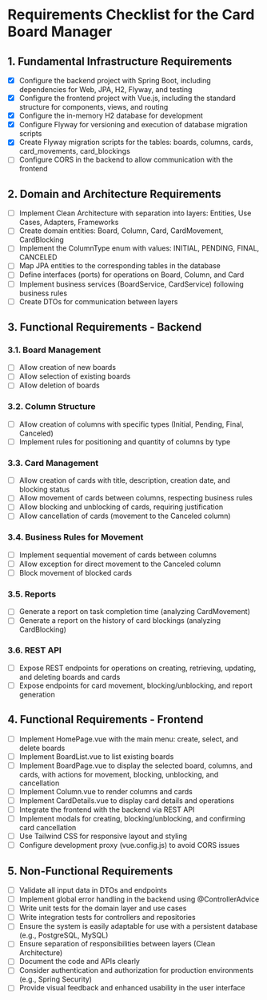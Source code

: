 # Requirements Checklist for the Card Board Manager

## 1. Fundamental Infrastructure Requirements
- [x] Configure the backend project with Spring Boot, including dependencies for Web, JPA, H2, Flyway, and testing
- [x] Configure the frontend project with Vue.js, including the standard structure for components, views, and routing
- [x] Configure the in-memory H2 database for development
- [x] Configure Flyway for versioning and execution of database migration scripts
- [x] Create Flyway migration scripts for the tables: boards, columns, cards, card_movements, card_blockings
- [ ] Configure CORS in the backend to allow communication with the frontend

## 2. Domain and Architecture Requirements
- [ ] Implement Clean Architecture with separation into layers: Entities, Use Cases, Adapters, Frameworks
- [ ] Create domain entities: Board, Column, Card, CardMovement, CardBlocking
- [ ] Implement the ColumnType enum with values: INITIAL, PENDING, FINAL, CANCELED
- [ ] Map JPA entities to the corresponding tables in the database
- [ ] Define interfaces (ports) for operations on Board, Column, and Card
- [ ] Implement business services (BoardService, CardService) following business rules
- [ ] Create DTOs for communication between layers

## 3. Functional Requirements - Backend
### 3.1. Board Management
- [ ] Allow creation of new boards
- [ ] Allow selection of existing boards
- [ ] Allow deletion of boards

### 3.2. Column Structure
- [ ] Allow creation of columns with specific types (Initial, Pending, Final, Canceled)
- [ ] Implement rules for positioning and quantity of columns by type

### 3.3. Card Management
- [ ] Allow creation of cards with title, description, creation date, and blocking status
- [ ] Allow movement of cards between columns, respecting business rules
- [ ] Allow blocking and unblocking of cards, requiring justification
- [ ] Allow cancellation of cards (movement to the Canceled column)

### 3.4. Business Rules for Movement
- [ ] Implement sequential movement of cards between columns
- [ ] Allow exception for direct movement to the Canceled column
- [ ] Block movement of blocked cards

### 3.5. Reports
- [ ] Generate a report on task completion time (analyzing CardMovement)
- [ ] Generate a report on the history of card blockings (analyzing CardBlocking)

### 3.6. REST API
- [ ] Expose REST endpoints for operations on creating, retrieving, updating, and deleting boards and cards
- [ ] Expose endpoints for card movement, blocking/unblocking, and report generation

## 4. Functional Requirements - Frontend
- [ ] Implement HomePage.vue with the main menu: create, select, and delete boards
- [ ] Implement BoardList.vue to list existing boards
- [ ] Implement BoardPage.vue to display the selected board, columns, and cards, with actions for movement, blocking, unblocking, and cancellation
- [ ] Implement Column.vue to render columns and cards
- [ ] Implement CardDetails.vue to display card details and operations
- [ ] Integrate the frontend with the backend via REST API
- [ ] Implement modals for creating, blocking/unblocking, and confirming card cancellation
- [ ] Use Tailwind CSS for responsive layout and styling
- [ ] Configure development proxy (vue.config.js) to avoid CORS issues

## 5. Non-Functional Requirements
- [ ] Validate all input data in DTOs and endpoints
- [ ] Implement global error handling in the backend using @ControllerAdvice
- [ ] Write unit tests for the domain layer and use cases
- [ ] Write integration tests for controllers and repositories
- [ ] Ensure the system is easily adaptable for use with a persistent database (e.g., PostgreSQL, MySQL)
- [ ] Ensure separation of responsibilities between layers (Clean Architecture)
- [ ] Document the code and APIs clearly
- [ ] Consider authentication and authorization for production environments (e.g., Spring Security)
- [ ] Provide visual feedback and enhanced usability in the user interface
